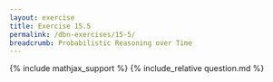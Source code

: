 ```yaml
---
layout: exercise
title: Exercise 15.5
permalink: /dbn-exercises/15-5/
breadcrumb: Probabilistic Reasoning over Time
---
```


{% include mathjax_support %}
{% include_relative question.md %}
